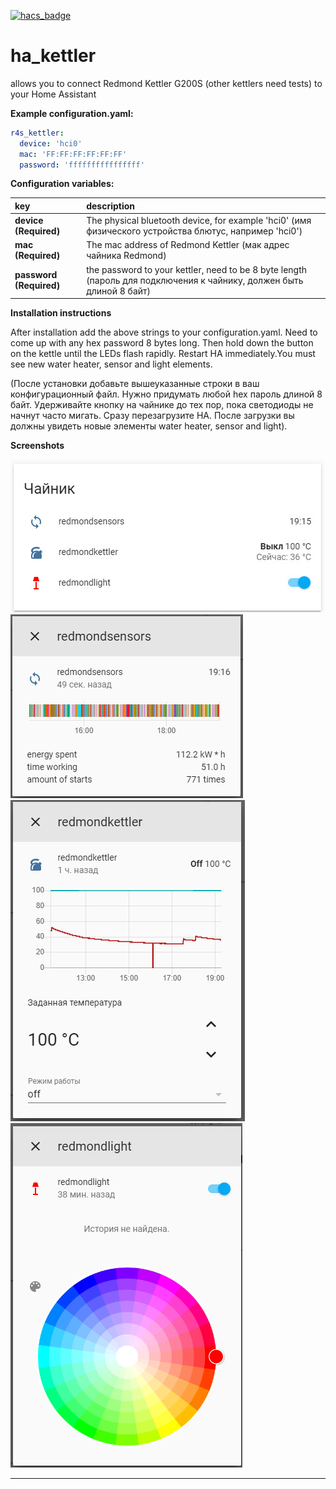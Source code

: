 [![hacs_badge](https://img.shields.io/badge/HACS-Custom-orange.svg)](https://github.com/custom-components/hacs)

# ha_kettler
allows you to connect Redmond Kettler G200S (other kettlers need tests) to your Home Assistant



**Example configuration.yaml:**

```yaml
r4s_kettler:
  device: 'hci0'
  mac: 'FF:FF:FF:FF:FF:FF'
  password: 'ffffffffffffffff'
```



**Configuration variables:**  
  
key | description  
:--- | :---  
**device (Required)** | The physical bluetooth device, for example 'hci0' (имя физического устройства блютус, например 'hci0')
**mac (Required)** | The mac address of Redmond Kettler (мак адрес чайника Redmond)
**password (Required)** | the password to your kettler, need to be 8 byte length (пароль для подключения к чайнику, должен быть длиной 8 байт)


  
**Installation instructions**

<p>After installation add the above strings to your configuration.yaml. Need to come up with any hex password 8 bytes long. Then hold down the button on the kettle until the LEDs flash rapidly. Restart HA immediately.You must see new water heater, sensor and light elements.

(После установки добавьте вышеуказанные строки в ваш конфигурационный файл. Нужно придумать любой hex пароль длиной 8 байт. Удерживайте кнопку на чайнике до тех пор, пока светодиоды не начнут часто мигать. Сразу перезагрузите HA. После загрузки вы должны увидеть новые элементы water heater, sensor and light).</p>



**Screenshots**

![example1][exampleimg1]
![example2][exampleimg2]
![example3][exampleimg3]
![example4][exampleimg4]



***

[exampleimg1]: 01.jpg
[exampleimg2]: 02.jpg
[exampleimg3]: 03.jpg
[exampleimg4]: 04.jpg
